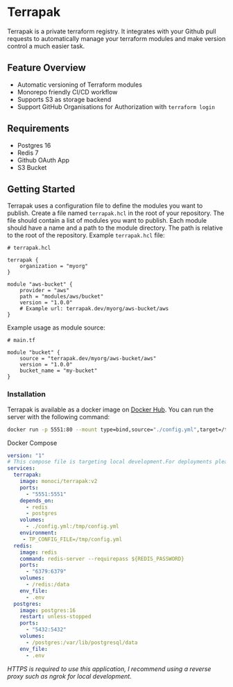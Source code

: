 # Terrapak
Terrapak is a private terraform registry. It integrates with your Github pull requests to automatically manage your terraform modules and make version control a much easier task.

## Feature Overview
- Automatic versioning of Terraform modules
- Monorepo friendly CI/CD workflow
- Supports S3 as storage backend
- Support GitHub Organisations for Authorization with `terraform login`

## Requirements
- Postgres 16
- Redis 7
- Github OAuth App
- S3 Bucket

## Getting Started

Terrapak uses a configuration file to define the modules you want to publish. Create a file named `terrapak.hcl` in the root of your repository. The file should contain a list of modules you want to publish. Each module should have a name and a path to the module directory. The path is relative to the root of the repository.
Example `terrapak.hcl` file:

```hcl
# terrapak.hcl

terrapak {
    organization = "myorg"
}

module "aws-bucket" {
    provider = "aws"
    path = "modules/aws/bucket"
    version = "1.0.0"
    # Example url: terrapak.dev/myorg/aws-bucket/aws
}

```

Example usage as module source:
```hcl
# main.tf

module "bucket" {
    source = "terrapak.dev/myorg/aws-bucket/aws"
    version = "1.0.0"
    bucket_name = "my-bucket"
}
```

### Installation
Terrapak is available as a docker image on [Docker Hub](https://hub.docker.com/r/monoci/terrapak). You can run the server with the following command:

```bash
docker run -p 5551:80 --mount type=bind,source="./config.yml",target=/tmp/config.yml -e TP_CONFIG_FILE=/tmp/config.yml monoci/terrapak
```

Docker Compose
```yaml
version: "1"
# This compose file is targeting local development.For deployments please use dedicated services like RDS for Postgres
services:
  terrapak:
    image: monoci/terrapak:v2
    ports:
      - "5551:5551"
    depends_on:
      - redis
      - postgres
    volumes:
      - ./config.yml:/tmp/config.yml
    environment:
     - TP_CONFIG_FILE=/tmp/config.yml
  redis:
    image: redis
    command: redis-server --requirepass ${REDIS_PASSWORD}
    ports:
      - "6379:6379"
    volumes:
      - /redis:/data
    env_file:
      - .env
  postgres:
    image: postgres:16
    restart: unless-stopped
    ports:
      - "5432:5432"
    volumes:
      - /postgres:/var/lib/postgresql/data
    env_file:
      - .env

```

*HTTPS is required to use this application, I recommend using a reverse proxy such as ngrok for local development.*

